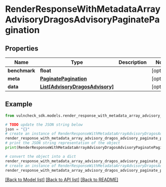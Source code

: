 # RenderResponseWithMetadataArrayAdvisoryDragosAdvisoryPaginatePagination


## Properties

Name | Type | Description | Notes
------------ | ------------- | ------------- | -------------
**benchmark** | **float** |  | [optional] 
**meta** | [**PaginatePagination**](PaginatePagination.md) |  | [optional] 
**data** | [**List[AdvisoryDragosAdvisory]**](AdvisoryDragosAdvisory.md) |  | [optional] 

## Example

```python
from vulncheck_sdk.models.render_response_with_metadata_array_advisory_dragos_advisory_paginate_pagination import RenderResponseWithMetadataArrayAdvisoryDragosAdvisoryPaginatePagination

# TODO update the JSON string below
json = "{}"
# create an instance of RenderResponseWithMetadataArrayAdvisoryDragosAdvisoryPaginatePagination from a JSON string
render_response_with_metadata_array_advisory_dragos_advisory_paginate_pagination_instance = RenderResponseWithMetadataArrayAdvisoryDragosAdvisoryPaginatePagination.from_json(json)
# print the JSON string representation of the object
print(RenderResponseWithMetadataArrayAdvisoryDragosAdvisoryPaginatePagination.to_json())

# convert the object into a dict
render_response_with_metadata_array_advisory_dragos_advisory_paginate_pagination_dict = render_response_with_metadata_array_advisory_dragos_advisory_paginate_pagination_instance.to_dict()
# create an instance of RenderResponseWithMetadataArrayAdvisoryDragosAdvisoryPaginatePagination from a dict
render_response_with_metadata_array_advisory_dragos_advisory_paginate_pagination_from_dict = RenderResponseWithMetadataArrayAdvisoryDragosAdvisoryPaginatePagination.from_dict(render_response_with_metadata_array_advisory_dragos_advisory_paginate_pagination_dict)
```
[[Back to Model list]](../README.md#documentation-for-models) [[Back to API list]](../README.md#documentation-for-api-endpoints) [[Back to README]](../README.md)


